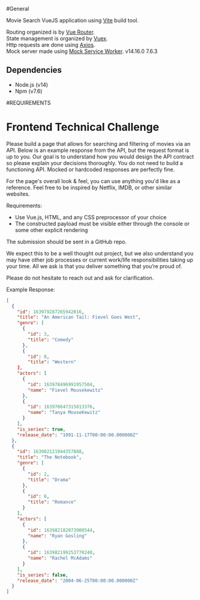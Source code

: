#General

Movie Search VueJS application using [Vite](https://vitejs.dev/) build tool. 

Routing organized is by [Vue Router](https://next.router.vuejs.org/).                
State management is organized by [Vuex](https://next.vuex.vuejs.org/).  
Http requests are done using [Axios](https://github.com/axios/axios).  
Mock server made using [Mock Service Worker](https://mswjs.io/). 
v14.16.0
7.6.3


## Dependencies
* Node.js (v14)
* Npm (v7.6)

  



#REQUIREMENTS

Frontend Technical Challenge
===============================

Please build a page that allows for searching and filtering of movies via an API. Below is an example response from the API, but the request format is up to you. Our goal is to understand how you would design the API contract so please explain your decisions thoroughly. You do not need to build a functioning API. Mocked or hardcoded responses are perfectly fine.

For the page's overall look & feel, you can use anything you'd like as a reference. Feel free to be inspired by Netflix, IMDB, or other similar websites.

Requirements:
 * Use Vue.js, HTML, and any CSS preprocessor of your choice
 * The constructed payload must  be visible either through the console or some other explicit rendering

The submission should be sent in a GitHub repo.

We expect this to be a well thought out project, but we also understand you may have other job processes or current work/life responsibilities taking up your time. All we ask is that you deliver something that you’re proud of.

Please do not hesitate to reach out and ask for clarification. 

Example Response:
```json
[
  {
    "id": 163979287265942016,
    "title": "An American Tail: Fievel Goes West",
    "genre": [
      {
        "id": 3,
        "title": "Comedy"
      },
      {
        "id": 8,
        "title": "Western"
    ],
    "actors": [
      {
        "id": 163978496991957504,
        "name": "Fievel Mousekewitz"
      },
      {
        "id": 163978647315813376,
        "name": "Tanya MouseKewitz"
      }
    ],
    "is_series": true,
    "release_date": "1991-11-17T00:00:00.000000Z"
  },
  {
    "id": 163982121944357888,
    "title": "The Notebook",
    "genre": [
      {
        "id": 2,
        "title": "Drama"
      },
      {
        "id": 6,
        "title": "Romance"
      }
    ],
    "actors": [
      {
        "id": 163982182073900544,
        "name": "Ryan Gosling"
      },
      {
        "id": 163982199253770240,
        "name": "Rachel McAdams"
      }
    ],
    "is_series": false,
    "release_date": "2004-06-25T00:00:00.000000Z"
  }
]
```


